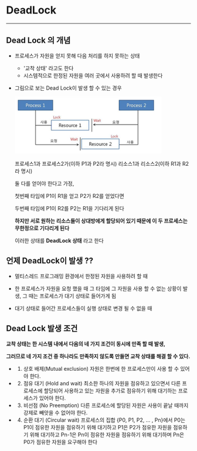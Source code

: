 # DeadLock

---

## Dead Lock 의 개념

- 프로세스가 자원을 얻지 못해 다음 처리를 하지 못하는 상태
    - '교착 상태' 라고도 한다
    - 시스템적으로 한정된 자원을 여러 곳에서 사용하려 할 때 발생한다
    
- 그림으로 보는 Dead Lock이 발생 할 수 있는 경우
    
    <img width="400" alt="image" src="https://github.com/VincentGeranium/study-summary/blob/master/IMAGE/deadLock.png">
    
    프로세스1과 프로세스2가(이하 P1과 P2라 명시) 리소스1과 리소스2(이하 R1과 R2라 명시) 
    
    둘 다를 얻어야 한다고 가정,
    
    첫번째 타임에 P1이 R1을 얻고 P2가 R2를 얻었다면
    
    두번째 타임에 P1이 R2를 P2는 R1을 기다리게 된다
    
    **하지만 서로 원하는 리소스들이 상대방에게 할당되어 있기 때문에 이 두 프로세스는 무한정으로 기다리게 된다**
    
    이러한 상태를 **DeadLock 상태** 라고 한다
    
## 언제 DeadLock이 발생 ??

- 멀티스레드 프로그래밍 환경에서 한정된 자원을 사용하려 할 때

- 한 프로세스가 자원을 요청 했을 때 그 타임에 그 자원을 사용 할 수 없는 상황이 발생, 그 때는 프로세스가 대기 상태로 들어가게 됨

- 대기 상태로 들어간 프로세스들이 실행 상태로 변경 될 수 없을 때

## Dead Lock 발생 조건

**교착 상태는 한 시스템 내에서 다음의 네 가지 조건이 동시에 만족 할 때 발생,**

**그러므로 네 가지 조건 중 하나라도 만족하지 않도록 만들면 교착 상태를 해결 할 수 있다.**

- 1. 상호 배제(Mutual exclusion)
    자원은 한번에 한 프로세스만이 사용 할 수 있어야 한다.
    
- 2. 점유 대기 (Hold and wait)
    최소한 하나의 자원을 점유하고 있으면서 다른 프로세스에 할당되어 사용하고 있는 자원을 추가로 점유하기 위해 대기하는 프로세스가 있어야 한다.

- 3. 비선점 (No Preemption)
    다른 프로세스에 할당된 자원은 사용이 끝날 때까지 강제로 빼앗을 수 없어야 한다.
    
- 4. 순환 대기 (Circular wait)
    프로세스의 집합 {P0, P1, P2, ... , Pn}에서 P0는 P1이 점유한 자원을 점유하기 위해 대기하고 P1은 P2가 점유한 자원을 점유하기 위해 대기하고 Pn-1은 Pn이 점유한 자원을 점유하기 위해 대기하며 Pn은 P0가 점유한 자원을 요구해야 한다